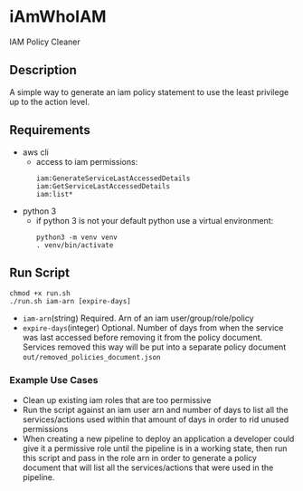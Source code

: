 # iAmWhoIAM
IAM Policy Cleaner
## Description
A simple way to generate an iam policy statement to use the least privilege up to the action level.

## Requirements
* aws cli
    - access to iam permissions:
        ```
        iam:GenerateServiceLastAccessedDetails
        iam:GetServiceLastAccessedDetails
        iam:list*
        ```
* python 3
    - if python 3 is not your default python use a virtual environment:
        ```
        python3 -m venv venv
        . venv/bin/activate
        ```
## Run Script
```
chmod +x run.sh
./run.sh iam-arn [expire-days]
```
* `iam-arn`(string) Required. Arn of an iam user/group/role/policy
* `expire-days`(integer) Optional. Number of days from when the service was last accessed before removing it from the policy document. Services removed this way will be put into a separate policy document `out/removed_policies_document.json`

### Example Use Cases
* Clean up existing iam roles that are too permissive
* Run the script against an iam user arn and number of days to list all the services/actions used within that amount of days in order to rid unused permissions
* When creating a new pipeline to deploy an application a developer could give it a permissive role until the pipeline is in a working state, then run this script and pass in the role arn in order to generate a policy document that will list all the services/actions that were used in the pipeline.
